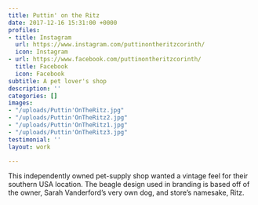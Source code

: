 ```yaml
---
title: Puttin' on the Ritz
date: 2017-12-16 15:31:00 +0000
profiles:
- title: Instagram
  url: https://www.instagram.com/puttinontheritzcorinth/
  icon: Instagram
- url: https://www.facebook.com/puttinontheritzcorinth/
  title: Facebook
  icon: Facebook
subtitle: A pet lover's shop
description: ''
categories: []
images:
- "/uploads/Puttin'OnTheRitz.jpg"
- "/uploads/Puttin'OnTheRitz2.jpg"
- "/uploads/Puttin'OnTheRitz1.jpg"
- "/uploads/Puttin'OnTheRitz3.jpg"
testimonial: ''
layout: work

---
```

This independently owned pet-supply shop wanted a vintage feel for their southern USA location. The beagle design used in branding is based off of the owner, Sarah Vanderford’s very own dog, and store’s namesake, Ritz.